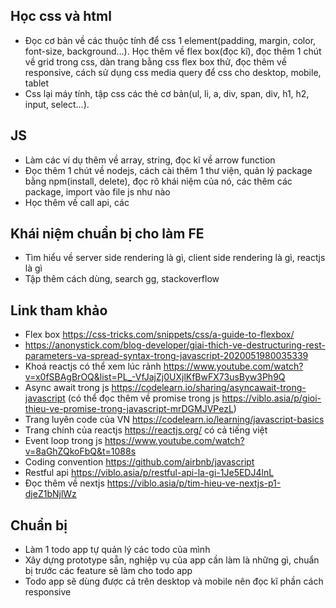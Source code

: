 ## Học css và html

- Đọc cơ bản về các thuộc tính để css 1 element(padding, margin, color, font-size, background...). Học thêm về flex box(đọc kĩ), đọc thêm 1 chút về grid trong css, dàn trang bằng css flex box thử, đọc thêm về responsive, cách sử dụng css media query để css cho desktop, mobile, tablet
- Css lại máy tính, tập css các thẻ cơ bản(ul, li, a, div, span, div, h1, h2, input, select...).

## JS

- Làm các ví dụ thêm về array, string, đọc kĩ về arrow function
- Đọc thêm 1 chút về nodejs, cách cài thêm 1 thư viện, quản lý package bằng npm(install, delete), đọc rõ khái niệm của nó, các thêm các package, import vào file js như nào
- Học thêm về call api, các 

## Khái niệm chuẩn bị cho làm FE

- Tìm hiểu về server side rendering là gì, client side rendering là gì, reactjs là gì
- Tập thêm cách dùng, search gg, stackoverflow

## Link tham khảo

- Flex box https://css-tricks.com/snippets/css/a-guide-to-flexbox/
- https://anonystick.com/blog-developer/giai-thich-ve-destructuring-rest-parameters-va-spread-syntax-trong-javascript-2020051980035339
- Khoá reactjs có thể xem lúc rảnh https://www.youtube.com/watch?v=x0fSBAgBrOQ&list=PL_-VfJajZj0UXjlKfBwFX73usByw3Ph9Q
- Async await trong js https://codelearn.io/sharing/asyncawait-trong-javascript (có thể đọc thêm về promise trong js https://viblo.asia/p/gioi-thieu-ve-promise-trong-javascript-mrDGMJVPezL)
- Trang luyên code của VN https://codelearn.io/learning/javascript-basics
- Trang chính của reactjs https://reactjs.org/ có cả tiếng việt
- Event loop trong js https://www.youtube.com/watch?v=8aGhZQkoFbQ&t=1088s
- Coding convention https://github.com/airbnb/javascript
- Restful api https://viblo.asia/p/restful-api-la-gi-1Je5EDJ4lnL
- Đọc thêm về nextjs https://viblo.asia/p/tim-hieu-ve-nextjs-p1-djeZ1bNjlWz

## Chuẩn bị

- Làm 1 todo app tự quản lý các todo của mình
- Xây dựng prototype sẵn, nghiệp vụ của app cần làm là những gì, chuẩn bị trước các feature sẽ làm cho todo app 
- Todo app sẽ dùng được cả trên desktop và mobile nên đọc kĩ phần cách responsive

